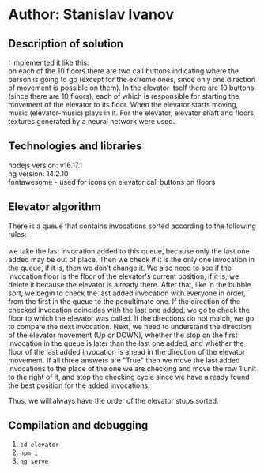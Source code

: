 # Author: Stanislav Ivanov

## Description of solution

I implemented it like this:<br>
on each of the 10 floors there are two call buttons indicating where the person is going to go (except for the extreme ones, since only one direction of movement is possible on them). 
In the elevator itself there are 10 buttons (since there are 10 floors), each of which is responsible for starting the movement of the elevator to its floor. 
When the elevator starts moving, music (elevator-music) plays in it. For the elevator, elevator shaft and floors, textures generated by a neural network were used.

## Technologies and libraries
nodejs version: v16.17.1<br>
ng version: 14.2.10<br>
fontawesome - used for icons on elevator call buttons on floors<br>

## Elevator algorithm

There is a queue that contains invocations sorted according to the following rules: <br><br>we take the last invocation added to this queue, because only the last one added may be out of place. 
Then we check if it is the only one invocation in the queue, if it is, then we don’t change it.
We also need to see if the invocation floor is the floor of the elevator's current position, if it is, we delete it because the elevator is already there.
After that, like in the bubble sort, we begin to check the last added invocation with everyone in order, from the first in the queue to the penultimate one.
If the direction of the checked invocation coincides with the last one added, we go to check the floor to which the elevator was called. If the directions do not match, we go to compare the next invocation.
Next, we need to understand the direction of the elevator movement (Up or DOWN), whether the stop on the first invocation in the queue is later than the last one added, and whether the floor of the last added invocation is ahead in the direction of the elevator movement.
If all three answers are "True" then we move the last added invocations to the place of the one we are checking and move the row 1 unit to the right of it, and stop the checking cycle since we have already found the best position for the added invocations.

Thus, we will always have the order of the elevator stops sorted.

## Сompilation and debugging
1. `cd elevator`
2. `npm i`
3. `ng serve`
